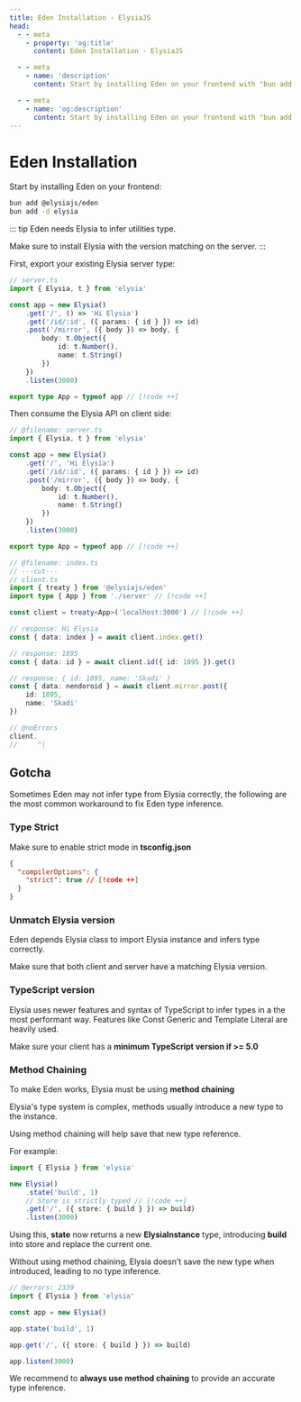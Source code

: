 ```yaml
---
title: Eden Installation - ElysiaJS
head:
  - - meta
    - property: 'og:title'
      content: Eden Installation - ElysiaJS

  - - meta
    - name: 'description'
      content: Start by installing Eden on your frontend with "bun add elysia @elysiajs/eden", then expose your Elysia server type and then start using Eden Treaty or Eden Fetch.

  - - meta
    - name: 'og:description'
      content: Start by installing Eden on your frontend with "bun add elysia @elysiajs/eden", then expose your Elysia server type and then start using Eden Treaty or Eden Fetch.
---
```


# Eden Installation
Start by installing Eden on your frontend:
```bash
bun add @elysiajs/eden
bun add -d elysia
```

::: tip
Eden needs Elysia to infer utilities type.

Make sure to install Elysia with the version matching on the server.
:::

First, export your existing Elysia server type:
```typescript twoslash
// server.ts
import { Elysia, t } from 'elysia'

const app = new Elysia()
    .get('/', () => 'Hi Elysia')
    .get('/id/:id', ({ params: { id } }) => id)
    .post('/mirror', ({ body }) => body, {
        body: t.Object({
            id: t.Number(),
            name: t.String()
        })
    })
    .listen(3000)

export type App = typeof app // [!code ++]
```

Then consume the Elysia API on client side:
```typescript twoslash
// @filename: server.ts
import { Elysia, t } from 'elysia'

const app = new Elysia()
    .get('/', 'Hi Elysia')
    .get('/id/:id', ({ params: { id } }) => id)
    .post('/mirror', ({ body }) => body, {
        body: t.Object({
            id: t.Number(),
            name: t.String()
        })
    })
    .listen(3000)

export type App = typeof app // [!code ++]

// @filename: index.ts
// ---cut---
// client.ts
import { treaty } from '@elysiajs/eden'
import type { App } from './server' // [!code ++]

const client = treaty<App>('localhost:3000') // [!code ++]

// response: Hi Elysia
const { data: index } = await client.index.get()

// response: 1895
const { data: id } = await client.id({ id: 1895 }).get()

// response: { id: 1895, name: 'Skadi' }
const { data: nendoroid } = await client.mirror.post({
    id: 1895,
    name: 'Skadi'
})

// @noErrors
client.
//     ^|
```

## Gotcha
Sometimes Eden may not infer type from Elysia correctly, the following are the most common workaround to fix Eden type inference.

### Type Strict
Make sure to enable strict mode in **tsconfig.json**
```json
{
  "compilerOptions": {
    "strict": true // [!code ++]
  }
}
```

### Unmatch Elysia version
Eden depends Elysia class to import Elysia instance and infers type correctly.

Make sure that both client and server have a matching Elysia version.

### TypeScript version
Elysia uses newer features and syntax of TypeScript to infer types in a the most performant way. Features like Const Generic and Template Literal are heavily used.

Make sure your client has a **minimum TypeScript version if >= 5.0**

### Method Chaining
To make Eden works, Elysia must be using **method chaining**

Elysia's type system is complex, methods usually introduce a new type to the instance.

Using method chaining will help save that new type reference.

For example:
```typescript twoslash
import { Elysia } from 'elysia'

new Elysia()
    .state('build', 1)
    // Store is strictly typed // [!code ++]
    .get('/', ({ store: { build } }) => build)
    .listen(3000)
```
Using this, **state** now returns a new **ElysiaInstance** type, introducing **build** into store and replace the current one.

Without using method chaining, Elysia doesn't save the new type when introduced, leading to no type inference.
```typescript twoslash
// @errors: 2339
import { Elysia } from 'elysia'

const app = new Elysia()

app.state('build', 1)

app.get('/', ({ store: { build } }) => build)

app.listen(3000)
```

We recommend to **always use method chaining** to provide an accurate type inference.
